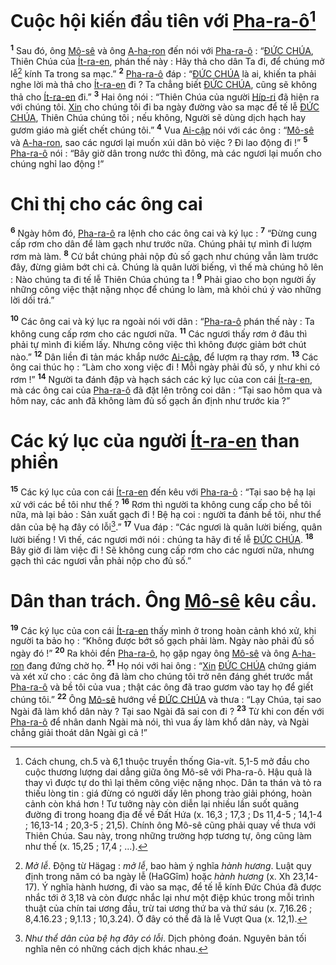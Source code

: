 # Cuộc hội kiến đầu tiên với [Pha-ra-ô]()[^1-bc27f83e-2ec9-429f-ab39-25c11a268ef6]
<sup><b>1</b></sup> Sau đó, ông [Mô-sê]() và ông [A-ha-ron]() đến nói với [Pha-ra-ô]() : “[ĐỨC CHÚA](), Thiên Chúa của [Ít-ra-en](), phán thế này : Hãy thả cho dân Ta đi, để chúng mở lễ[^2-bc27f83e-2ec9-429f-ab39-25c11a268ef6] kính Ta trong sa mạc.” <sup><b>2</b></sup> [Pha-ra-ô]() đáp : “[ĐỨC CHÚA]() là ai, khiến ta phải nghe lời mà thả cho [Ít-ra-en]() đi ? Ta chẳng biết [ĐỨC CHÚA](), cũng sẽ không thả cho [Ít-ra-en]() đi.” <sup><b>3</b></sup> Hai ông nói : “Thiên Chúa của người [Híp-ri]() đã hiện ra với chúng tôi. [Xin]() cho chúng tôi đi ba ngày đường vào sa mạc để tế lễ [ĐỨC CHÚA](), Thiên Chúa chúng tôi ; nếu không, Người sẽ dùng dịch hạch hay gươm giáo mà giết chết chúng tôi.” <sup><b>4</b></sup> Vua [Ai-cập]() nói với các ông : “[Mô-sê]() và [A-ha-ron](), sao các ngươi lại muốn xúi dân bỏ việc ? Đi lao động đi !” <sup><b>5</b></sup> [Pha-ra-ô]() nói : “Bây giờ dân trong nước thì đông, mà các ngươi lại muốn cho chúng nghỉ lao động !”


# Chỉ thị cho các ông cai
<sup><b>6</b></sup> Ngày hôm đó, [Pha-ra-ô]() ra lệnh cho các ông cai và ký lục : <sup><b>7</b></sup> “Đừng cung cấp rơm cho dân để làm gạch như trước nữa. Chúng phải tự mình đi lượm rơm mà làm. <sup><b>8</b></sup> Cứ bắt chúng phải nộp đủ số gạch như chúng vẫn làm trước đây, đừng giảm bớt chi cả. Chúng là quân lười biếng, vì thế mà chúng hô lên : Nào chúng ta đi tế lễ Thiên Chúa chúng ta ! <sup><b>9</b></sup> Phải giao cho bọn người ấy những công việc thật nặng nhọc để chúng lo làm, mà khỏi chú ý vào những lời dối trá.”

<sup><b>10</b></sup> Các ông cai và ký lục ra ngoài nói với dân : “[Pha-ra-ô]() phán thế này : Ta không cung cấp rơm cho các ngươi nữa. <sup><b>11</b></sup> Các ngươi thấy rơm ở đâu thì phải tự mình đi kiếm lấy. Nhưng công việc thì không được giảm bớt chút nào.” <sup><b>12</b></sup> Dân liền đi tản mác khắp nước [Ai-cập](), để lượm rạ thay rơm. <sup><b>13</b></sup> Các ông cai thúc họ : “Làm cho xong việc đi ! Mỗi ngày phải đủ số, y như khi có rơm !” <sup><b>14</b></sup> Người ta đánh đập và hạch sách các ký lục của con cái [Ít-ra-en](), mà các ông cai của [Pha-ra-ô]() đã đặt lên trông coi dân : “Tại sao hôm qua và hôm nay, các anh đã không làm đủ số gạch ấn định như trước kia ?”


# Các ký lục của người [Ít-ra-en]() than phiền
<sup><b>15</b></sup> Các ký lục của con cái [Ít-ra-en]() đến kêu với [Pha-ra-ô]() : “Tại sao bệ hạ lại xử với các bề tôi như thế ? <sup><b>16</b></sup> Rơm thì người ta không cung cấp cho bề tôi nữa, mà lại bảo : Sản xuất gạch đi ! Bệ hạ coi : người ta đánh bề tôi, như thể dân của bệ hạ đây có lỗi[^3-bc27f83e-2ec9-429f-ab39-25c11a268ef6].” <sup><b>17</b></sup> Vua đáp : “Các ngươi là quân lười biếng, quân lười biếng ! Vì thế, các ngươi mới nói : chúng ta hãy đi tế lễ [ĐỨC CHÚA](). <sup><b>18</b></sup> Bây giờ đi làm việc đi ! Sẽ không cung cấp rơm cho các ngươi nữa, nhưng gạch thì các ngươi vẫn phải nộp cho đủ số.”


# Dân than trách. Ông [Mô-sê]() kêu cầu.
<sup><b>19</b></sup> Các ký lục của con cái [Ít-ra-en]() thấy mình ở trong hoàn cảnh khó xử, khi người ta bảo họ : “Không được bớt số gạch phải làm. Ngày nào phải đủ số ngày đó !” <sup><b>20</b></sup> Ra khỏi đền [Pha-ra-ô](), họ gặp ngay ông [Mô-sê]() và ông [A-ha-ron]() đang đứng chờ họ. <sup><b>21</b></sup> Họ nói với hai ông : “[Xin]() [ĐỨC CHÚA]() chứng giám và xét xử cho : các ông đã làm cho chúng tôi trở nên đáng ghét trước mắt [Pha-ra-ô]() và bề tôi của vua ; thật các ông đã trao gươm vào tay họ để giết chúng tôi.” <sup><b>22</b></sup> Ông [Mô-sê]() hướng về [ĐỨC CHÚA]() và thưa : “Lạy Chúa, tại sao Ngài đã làm khổ dân này ? Tại sao Ngài đã sai con đi ? <sup><b>23</b></sup> Từ khi con đến với [Pha-ra-ô]() để nhân danh Ngài mà nói, thì vua ấy làm khổ dân này, và Ngài chẳng giải thoát dân Ngài gì cả !”

[^1-bc27f83e-2ec9-429f-ab39-25c11a268ef6]: Cách chung, ch.5 và 6,1 thuộc truyền thống Gia-vít. 5,1-5 mở đầu cho cuộc thương lượng dai dẳng giữa ông Mô-sê với Pha-ra-ô. Hậu quả là thay vì được tự do thì lại thêm công việc nặng nhọc. Dân ta thán và tỏ ra thiếu lòng tin : giá đừng có người dấy lên phong trào giải phóng, hoàn cảnh còn khá hơn ! Tư tưởng này còn diễn lại nhiều lần suốt quãng đường đi trong hoang địa để về Đất Hứa (x. 16,3 ; 17,3 ; Ds 11,4-5 ; 14,1-4 ; 16,13-14 ; 20,3-5 ; 21,5). Chính ông Mô-sê cũng phải quay về thưa với Thiên Chúa. Sau này, trong những trường hợp tương tự, ông cũng làm như thế (x. 15,25 ; 17,4 ; ...).
[^2-bc27f83e-2ec9-429f-ab39-25c11a268ef6]: *Mở lễ*. Động từ Hägag : *mở lễ*, bao hàm ý nghĩa *hành hương*. Luật quy định trong năm có ba ngày lễ (HaGGîm) hoặc *hành hương* (x. Xh 23,14-17). Ý nghĩa hành hương, đi vào sa mạc, để tế lễ kính Đức Chúa đã được nhắc tới ở 3,18 và còn được nhắc lại như một điệp khúc trong mỗi trình thuật của chín tai ương đầu, trừ tai ương thứ ba và thứ sáu (x. 7,16.26 ; 8,4.16.23 ; 9,1.13 ; 10,3.24). Ở đây có thể đã là lễ Vượt Qua (x. 12,1).
[^3-bc27f83e-2ec9-429f-ab39-25c11a268ef6]: *Như thể dân của bệ hạ đây có lỗi*. Dịch phỏng đoán. Nguyên bản tối nghĩa nên có những cách dịch khác nhau.